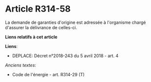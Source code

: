 # Article R314-58

La demande de garanties d'origine est adressée à l'organisme chargé d'assurer la délivrance de celles-ci.

**Liens relatifs à cet article**

**Liens**:

  - DEPLACE: Décret n°2018-243 du 5 avril 2018 - art. 4

_Anciens textes_:

  - Code de l'énergie - art. R314-29 (T)
